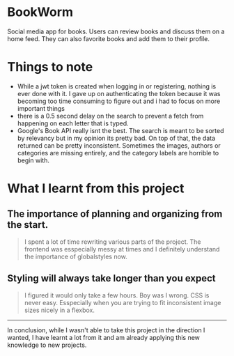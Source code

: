 # BookWorm

Social media app for books. Users can review books and discuss them on a home feed. They can also favorite books and add them to their profile.

# Things to note

-   While a jwt token is created when logging in or registering, nothing is ever done with it. I gave up on authenticating the token because it was becoming too time consuming to figure out and i had to focus on more important things
-   there is a 0.5 second delay on the search to prevent a fetch from happening on each letter that is typed.
-   Google's Book API really isnt the best. The search is meant to be sorted by relevancy but in my opinion its pretty bad. On top of that, the data returned can be pretty inconsistent. Sometimes the images, authors or categories are missing entirely, and the category labels are horrible to begin with.

# What I learnt from this project

## The importance of planning and organizing from the start.

> I spent a lot of time rewriting various parts of the project. The frontend was esspecially messy at times and I definitely understand the importance of globalstyles now.

## Styling will always take longer than you expect

> I figured it would only take a few hours. Boy was I wrong. CSS is never easy. Esspecially when you are trying to fit inconsistent image sizes nicely in a flexbox.

---

In conclusion, while I wasn't able to take this project in the direction I wanted, I have learnt a lot from it and am already applying this new knowledge to new projects.
